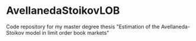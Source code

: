 # AvellanedaStoikovLOB
Code repository for my master degree thesis "Estimation of the Avellaneda-Stoikov model in limit order book markets"
